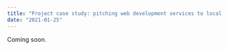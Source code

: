```yaml
---
title: "Project case study: pitching web development services to local business owners"
date: "2021-01-25"
---
```


Coming soon.